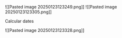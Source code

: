 ![[Pasted image 20250123123249.png]]
![[Pasted image 20250123123305.png]]

Calcular dates

![[Pasted image 20250123123328.png]]
